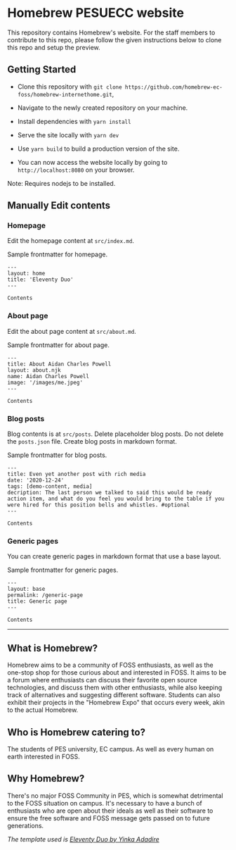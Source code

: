 # Homebrew PESUECC website

This repository contains Homebrew's website. For the staff members to contribute to this repo, please follow the given instructions below to clone 
this repo and setup the preview.

## Getting Started

- Clone this repository with `git clone https://github.com/homebrew-ec-foss/homebrew-internethome.git`,

- Navigate to the newly created repository on your machine.

- Install dependencies with `yarn install`

- Serve the site locally with `yarn dev`

- Use `yarn build` to build a production version of the site.

- You can now access the website locally by going to `http://localhost:8080` on your browser.

Note: Requires nodejs to be installed.

## Manually Edit contents

### Homepage

Edit the homepage content at `src/index.md`.

Sample frontmatter for homepage.

```
---
layout: home
title: 'Eleventy Duo'
---

Contents
```

### About page

Edit the about page content at `src/about.md`.

Sample frontmatter for about page.

```
---
title: About Aidan Charles Powell
layout: about.njk
name: Aidan Charles Powell
image: '/images/me.jpeg'
---

Contents
```

### Blog posts

Blog contents is at `src/posts`. Delete placeholder blog posts. Do not delete the `posts.json` file. Create blog posts in markdown format.

Sample frontmatter for blog posts.

```
---
title: Even yet another post with rich media
date: '2020-12-24'
tags: [demo-content, media]
decription: The last person we talked to said this would be ready action item, and what do you feel you would bring to the table if you were hired for this position bells and whistles. #optional
---

Contents
```

### Generic pages

You can create generic pages in markdown format that use a base layout.

Sample frontmatter for generic pages.

```
---
layout: base
permalink: /generic-page
title: Generic page
---

Contents
```

*** ***

## What is Homebrew?

Homebrew aims to be a community of FOSS enthusiasts, as well as the one-stop shop for those
curious about and interested in FOSS. It aims to be a forum where enthusiasts can discuss their
favorite open source technologies, and discuss them with other enthusiasts, while also keeping track
of alternatives and suggesting different software.
Students can also exhibit their projects in the "Homebrew Expo" that occurs every week, akin to the
actual Homebrew.

## Who is Homebrew catering to?

The students of PES university, EC campus. As well as every human on earth interested in FOSS.

## Why Homebrew?

There's no major FOSS Community in PES, which is somewhat detrimental to the FOSS situation on
campus. It's necessary to have a bunch of enthusiasts who are open about their ideals as well as their
software to ensure the free software and FOSS message gets passed on to future generations.


*The template used is [Eleventy Duo by Yinka Adadire](https://github.com/yinkakun/eleventy-duo/)*
